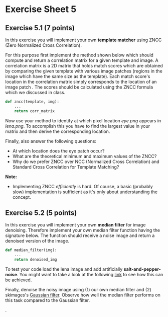 # Exercise Sheet 5


## Exercise 5.1 (7 points)

In this exercise you will implement your own **template matcher** using ZNCC (Zero Normalized Cross Correlation).

For this purpose first implement the method shown below which should compute and return a correlation matrix for a given template and image. A correlation matrix is a 2D matrix that holds match scores which are obtained by comparing the given template with various image patches (regions in the image which have the same size as the template). Each match score's location in the correlation matrix simply corresponds to the location of an image patch . The scores should be calculated using the ZNCC formula which we discussed in class.



```python
def zncc(template, img):
	...
	return corr_matrix
```



Now use your method to identify at which pixel location *eye.png* appears in *lena.png*. To accomplish this you have to find the largest value in your matrix and then derive the corresponding location.

Finally, also answer the following questions:
- At which location does the eye patch occur?
- What are the theoretical minimum and maximum values of the ZNCC?
- Why do we prefer ZNCC over NCC (Normalized Cross Correlation) and Standard Cross Correlation for Template Matching?



**Note:**

- Implementing ZNCC *efficiently* is hard. Of course, a basic (probably slow) implementation is sufficient as it's only about understanding the concept.





## Exercise 5.2 (5 points)

In this exercise you will implement your own **median filter** for image denoising.  Therefore implement your own median filter function having the signature below. The function should receive a noise image and return a denoised version of the image.

```python
def median_filter(img):
 	...
	return denoised_img
```



To test your code load the lena image and add artificially **salt-and-pepper-noise**. You might want to take a look at the following [link](https://www.geeksforgeeks.org/add-a-salt-and-pepper-noise-to-an-image-with-python) to see how this can be achieved.

Finally, denoise the noisy image using (1) our own median filter and (2) skimages's [Gaussian filter](https://scikit-image.org/docs/dev/api/skimage.filters.html#skimage.filters.gaussian). Observe how well the median filter performs on this task compared to the Gaussian filter.


.
